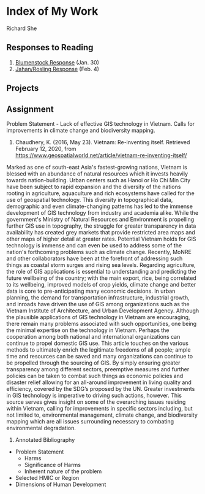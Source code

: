 # Index of My Work 

Richard She 

## Responses to Reading

1. [Blumenstock Response](https://rshe01.github.io/Workshop/Blumenstock) (Jan. 30)
2. [Jahan/Rosling Response](https://rshe01.github.io/Workshop/Rosling) (Feb. 4)

## Projects

## Assignment 
Problem Statement - Lack of effective GIS technology in Vietnam. Calls for improvements in climate change and biodiversity mapping. 

1. Chaudhery, K. (2016, May 23). Vietnam: Re-inventing itself. Retrieved February 12, 2020, from https://www.geospatialworld.net/article/vietnam-re-inventing-itself/

Marked as one of south-east Asia's fastest-growing nations, Vietnam is blessed with an abundance of natural resources which it invests heavily towards nation-building. Urban centers such as Hanoi or Ho Chi Min City have been subject to rapid expansion and the diversity of the nations rooting in agriculture, aquaculture and rich ecosystems have called for the use of geospatial technology. This diversity in topographical data, demographic and even climate-changing patterns has led to the immense development of GIS technology from industry and academia alike. While the government's Ministry of Natural Resources and Environment is propelling further GIS use in topography, the struggle for greater transparency in data availability has created grey markets that provide restricted area maps and other maps of higher detail at greater rates.  Potential Vietnam holds for GIS technology is immense and can even be used to address some of the nation's forthcoming problems such as climate change.  Recently, MoNRE and other collaborators have been at the forefront of addressing such things as coastal storm surges and rising sea levels. Regarding agriculture, the role of GIS applications is essential to understanding and predicting the future wellbeing of the country; with the main export, rice, being correlated to its wellbeing, improved models of crop yields, climate change and better data is core to pre-anticipating many economic decisions. In urban planning, the demand for transportation infrastructure, industrial growth, and inroads have driven the use of GIS among organizations such as the Vietnam Institute of Architecture, and Urban Development Agency. Although the plausible applications of GIS technology in Vietnam are encouraging, there remain many problems associated with such opportunities, one being the minimal expertise on the technology in Vietnam. Perhaps the cooperation among both national and international organizations can continue to propel domestic GIS use. This article touches on the various methods to ultimately enrich the legitimate freedoms of all people; ample time and resources can be saved and many organizations can continue to be propelled through the sourcing of GIS. By simply ensuring greater transparency among different sectors, preemptive measures and further policies can be taken to combat such things as economic policies and disaster relief allowing for an all-around improvement in living quality and efficiency, covered by the SDG’s proposed by the UN. Greater investments in GIS technology is imperative to driving such actions, however. This source serves gives insight on some of the overarching issues residing within Vietnam, calling for improvements in specific sectors including, but not limited to, environmental management, climate change, and biodiversity mapping which are all issues surrounding necessary to combating environmental degradation.

1. Annotated Bibliography 
- Problem Statement 
  - Harms
  - Significance of Harms
  - Inherent nature of the problem 
- Selected HMIC or Region
- Dimensions of Human Development


